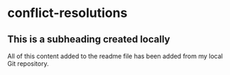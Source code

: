 # conflict-resolutions

## This is a subheading created locally

All of this content added to the readme file has been added from my local Git repository.